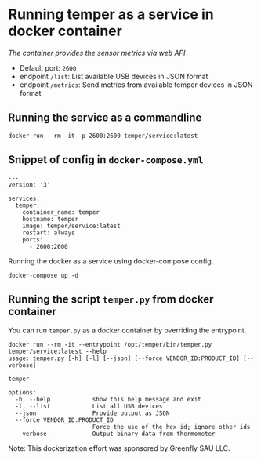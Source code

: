 Running temper as a service in docker container
===============================================
*The container provides the sensor metrics via web API*

* Default port: `2600`
* endpoint `/list`: List available USB devices in JSON format
* endpoint `/metrics`: Send metrics from available temper devices in JSON format

Running the service as a commandline
------------------------------------
```
docker run --rm -it -p 2600:2600 temper/service:latest
```


Snippet of config in `docker-compose.yml`
-----------------------------------------
```
---
version: '3'

services:
  temper:
    container_name: temper
    hostname: temper
    image: temper/service:latest
    restart: always
    ports:
      - 2600:2600
```

Running the docker as a service using docker-compose config.
```
docker-compose up -d
```

Running the script `temper.py` from docker container
----------------------------------------------------
You can run `temper.py` as a docker container by overriding the entrypoint.
```
docker run --rm -it --entrypoint /opt/temper/bin/temper.py temper/service:latest --help
usage: temper.py [-h] [-l] [--json] [--force VENDOR_ID:PRODUCT_ID] [--verbose]

temper

options:
  -h, --help            show this help message and exit
  -l, --list            List all USB devices
  --json                Provide output as JSON
  --force VENDOR_ID:PRODUCT_ID
                        Force the use of the hex id; ignore other ids
  --verbose             Output binary data from thermometer
```

Note: This dockerization effort was sponsored by Greenfly SAU LLC.
